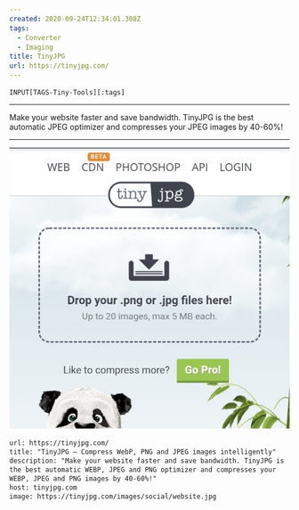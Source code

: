 ```yaml
---
created: 2020-09-24T12:34:01.308Z
tags: 
  - Converter
  - Imaging
title: TinyJPG
url: https://tinyjpg.com/
---
```

```meta-bind
INPUT[TAGS-Tiny-Tools][:tags]
```

___
Make your website faster and save bandwidth. TinyJPG is the best automatic JPEG optimizer and compresses your JPEG images by 40-60%!
___

![](_attachments/tinyjpg.jpg)

```cardlink
url: https://tinyjpg.com/
title: "TinyJPG – Compress WebP, PNG and JPEG images intelligently"
description: "Make your website faster and save bandwidth. TinyJPG is the best automatic WEBP, JPEG and PNG optimizer and compresses your WEBP, JPEG and PNG images by 40-60%!"
host: tinyjpg.com
image: https://tinyjpg.com/images/social/website.jpg
```
